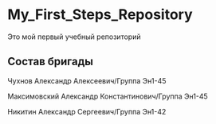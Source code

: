 # My_First_Steps_Repository
Это мой первый учебный репозиторий

## Состав бригады
Чухнов Александр Алексеевич/Группа Эн1-45

Максимовский Александр Константинович/Группа Эн1-45

Никитин Александр Сергеевич/Группа Эн1-42
